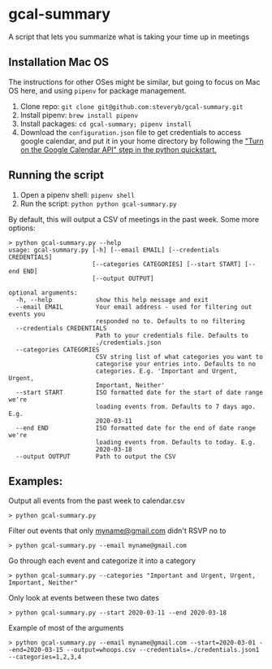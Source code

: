 # gcal-summary
A script that lets you summarize what is taking your time up in meetings

## Installation Mac OS

The instructions for other OSes might be similar, but going to focus on Mac OS here, and using `pipenv` for package management.

1. Clone repo: `git clone git@github.com:steveryb/gcal-summary.git`
1. Install pipenv: `brew install pipenv`
1. Install packages: `cd gcal-summary; pipenv install`
1. Download the `configuration.json` file to get credentials to access google calendar, and put it in your home directory by following the ["Turn on the Google Calendar API" step in the python quickstart.](https://developers.google.com/calendar/quickstart/python)

## Running the script
1. Open a pipenv shell: `pipenv shell`
2. Run the script: `python python gcal-summary.py`

By default, this will output a CSV of meetings in the past week. Some more options:

```shell script
> python gcal-summary.py --help
usage: gcal-summary.py [-h] [--email EMAIL] [--credentials CREDENTIALS]
                       [--categories CATEGORIES] [--start START] [--end END]
                       [--output OUTPUT]

optional arguments:
  -h, --help            show this help message and exit
  --email EMAIL         Your email address - used for filtering out events you
                        responded no to. Defaults to no filtering
  --credentials CREDENTIALS
                        Path to your credentials file. Defaults to
                        ./credentials.json
  --categories CATEGORIES
                        CSV string list of what categories you want to
                        categorise your entries into. Defaults to no
                        categories. E.g. 'Important and Urgent, Urgent,
                        Important, Neither'
  --start START         ISO formatted date for the start of date range we're
                        loading events from. Defaults to 7 days ago. E.g.
                        2020-03-11
  --end END             ISO formatted date for the end of date range we're
                        loading events from. Defaults to today. E.g.
                        2020-03-18
  --output OUTPUT       Path to output the CSV
```

## Examples:


Output all events from the past week to calendar.csv
```shell script
> python gcal-summary.py  
```

Filter out events that only myname@gmail.com didn't RSVP no to
```shell script
> python gcal-summary.py --email myname@gmail.com  
```

Go through each event and categorize it into a category
```shell script
> python gcal-summary.py --categories "Important and Urgent, Urgent, Important, Neither"
```

Only look at events between these two dates
```shell script
> python gcal-summary.py --start 2020-03-11 --end 2020-03-18 
```

Example of most of the arguments
```shell script
> python gcal-summary.py --email myname@gmail.com --start=2020-03-01 --end=2020-03-15 --output=whoops.csv --credentials=./credentials.json1 --categories=1,2,3,4
```
